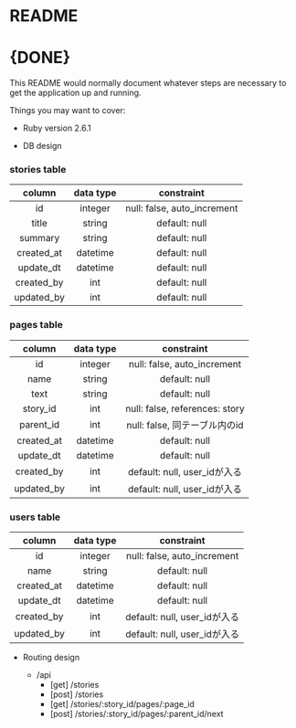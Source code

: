 # README

# {DONE}
This README would normally document whatever steps are necessary to get the
application up and running.

Things you may want to cover:

* Ruby version
2.6.1

* DB design

### stories table

|column|data type|constraint|  
| :----: | :----: | :---: |
|id|integer|null: false, auto_increment|
|title|string|default: null|
|summary|string|default: null|
|created_at|datetime|default: null|
|update_dt|datetime|default: null|
|created_by|int|default: null|
|updated_by|int|default: null|

### pages table

|column|data type|constraint|  
| :----: | :----: | :---: |
|id|integer|null: false, auto_increment|
|name|string|default: null|
|text|string|default: null|
|story_id|int|null: false, references: story|
|parent_id|int|null: false, 同テーブル内のid|
|created_at|datetime|default: null|
|update_dt|datetime|default: null|
|created_by|int|default: null, user_idが入る|
|updated_by|int|default: null, user_idが入る|

### users table

|column|data type|constraint|  
| :----: | :----: | :---: |
|id|integer|null: false, auto_increment|
|name|string|default: null|
|created_at|datetime|default: null|
|update_dt|datetime|default: null|
|created_by|int|default: null, user_idが入る|
|updated_by|int|default: null, user_idが入る|


- Routing design

    - /api
        - [get] /stories
        - [post] /stories 
        - [get] /stories/:story_id/pages/:page_id
        - [post] /stories/:story_id/pages/:parent_id/next
